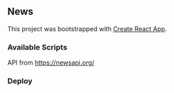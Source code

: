 ## News

This project was bootstrapped with [Create React App](https://github.com/facebook/create-react-app).

### Available Scripts

API from https://newsapi.org/

### Deploy
